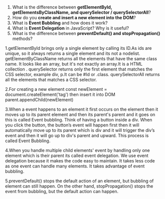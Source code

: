 1. What is the difference between **getElementById, getElementsByClassName, and querySelector / querySelectorAll**?
2. How do you **create and insert a new element into the DOM**?
3. What is **Event Bubbling** and how does it work?
4. What is **Event Delegation** in JavaScript? Why is it useful?
5. What is the difference between **preventDefault() and stopPropagation()** methods?

1.getElementById brings only a single element by calling its ID.As ids are unique, so it always returns a single element and its not a nodelist. 
getElementByClassName returns all the elements that have the same class name. It looks like an array, but it's not exactly an array.It is a HTML collection . querySelector returns only the first element that matches the CSS selector,  example div, p.It can be #Id or .class.
querySelectorAll returns all the elements that matches a CSS selector. 

2.For creating a new element  const newElement = document.createElement('tag') then insert it into DOM parent.appendChild(newElement)

3.When a event happens to an element it first occurs on the element then it moves up to its parent element and then its parent's parent and it goes on this is called Event bubbling. 
Think of having a button inside a div. When you click the button, the button’s event will happen first then it will automatically move up to its parent which is div and it will trigger the div’s event and then it will go up to div's parent and upward. This process is called Event Bubbling.

4.When you handle multiple child elements' event by handling only one element which is their parent its called event delegation.
We use event delegation because it makes the code easy to maintain. It takes less code as one event can handle many elements. It takes advantage of event bubbling.

5.preventDefault() stops the default action of an element, but bubbling of element can still happen. On the other hand, stopPropagation() stops the event from bubbling, but the default action can happen.
